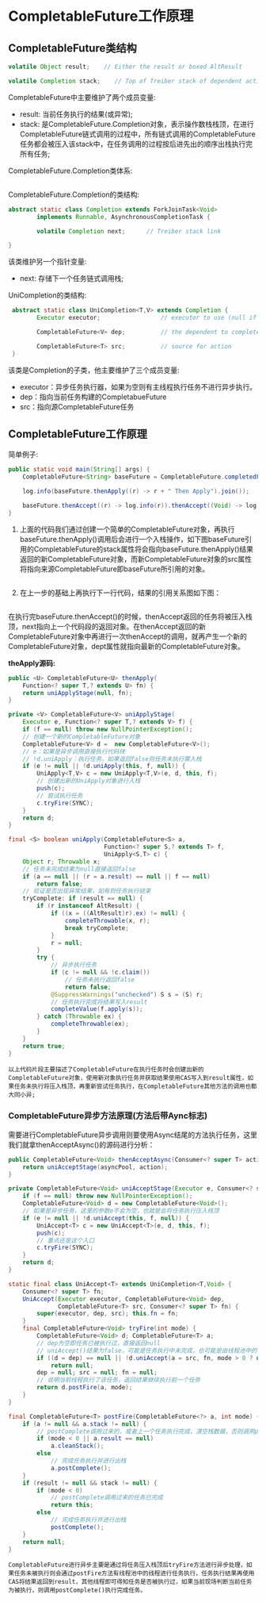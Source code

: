 # CompletableFuture工作原理

## CompletableFuture类结构

```java
volatile Object result;    // Either the result or boxed AltResult

volatile Completion stack;    // Top of Treiber stack of dependent actions
```

CompletableFuture中主要维护了两个成员变量:

* result: 当前任务执行的结果(或异常);
* stack: 是CompletableFuture.Completion对象，表示操作数栈栈顶，在进行CompletableFuture链式调用的过程中，所有链式调用的CompletableFuture任务都会被压入该stack中，在任务调用的过程按后进先出的顺序出栈执行完所有任务;

CompletableFuture.Completion类体系:

<img src="../..//picture service/completableFuture/Completion%E7%B1%BB%E5%9B%BE.png" title="" alt="" data-align="center">

CompletableFuture.Completion的类结构:

```java
abstract static class Completion extends ForkJoinTask<Void>
        implements Runnable, AsynchronousCompletionTask {

        volatile Completion next;      // Treiber stack link

}
```

该类维护另一个指针变量:

* next: 存储下一个任务链式调用栈;

UniCompletion的类结构:

```java
 abstract static class UniCompletion<T,V> extends Completion {
        Executor executor;                 // executor to use (null if none)

        CompletableFuture<V> dep;          // the dependent to complete

        CompletableFuture<T> src;          // source for action
 }
```

该类是Completion的子类，他主要维护了三个成员变量:

* executor：异步任务执行器，如果为空则有主线程执行任务不进行异步执行。
* dep：指向当前任务构建的CompletabueFuture
* src：指向源CompletableFuture任务

## CompletableFuture工作原理

简单例子:

```java
public static void main(String[] args) {
    CompletableFuture<String> baseFuture = CompletableFuture.completedFuture("Base Future");

    log.info(baseFuture.thenApply((r) -> r + " Then Apply").join());

    baseFuture.thenAccept((r) -> log.info(r)).thenAccept((Void) -> log.info("Void"));
}
```

1. 上面的代码我们通过创建一个简单的CompletableFuture对象，再执行baseFuture.thenApply()调用后会进行一个入栈操作，如下图baseFuture引用的CompletableFuture的stack属性将会指向baseFuture.thenApply()结果返回的新CompletableFuture对象，而新CompletableFuture对象的src属性将指向来源CompletableFuture即baseFuture所引用的对象。

<img src="../..//picture%20service/completableFuture/1.png" title="" alt="" data-align="center">

2. 在上一步的基础上再执行下一行代码，结果的引用关系图如下图：

<img src="../../picture%20service/completableFuture/2.png" title="" alt="" data-align="center">

在执行完baseFuture.thenAccept()的时候，thenAccept返回的任务将被压入栈顶，next指向上一个代码段的返回对象。在thenAccept返回的新CompletableFuture对象中再进行一次thenAccept的调用，就再产生一个新的CompletableFuture对象，dept属性就指向最新的CompletableFuture对象。

<b>theApply源码:</b>

```java
public <U> CompletableFuture<U> thenApply(
    Function<? super T,? extends U> fn) {
    return uniApplyStage(null, fn);
}

private <V> CompletableFuture<V> uniApplyStage(
    Executor e, Function<? super T,? extends V> f) {
    if (f == null) throw new NullPointerException();
    // 创建一个新的CompletableFuture对象
    CompletableFuture<V> d =  new CompletableFuture<V>();
    // e：如果是异步调用直接执行代码块
    // !d.uniApply：执行任务，如果返回false则任务未执行需入栈
    if (e != null || !d.uniApply(this, f, null)) {
        UniApply<T,V> c = new UniApply<T,V>(e, d, this, f);
        // 创建出新的UniApply对象进行入栈
        push(c);
        // 尝试执行任务
        c.tryFire(SYNC);
    }
    return d;
}

final <S> boolean uniApply(CompletableFuture<S> a,
                           Function<? super S,? extends T> f,
                           UniApply<S,T> c) {
    Object r; Throwable x;
    // 任务未完成结果为null直接返回false
    if (a == null || (r = a.result) == null || f == null)
        return false;
    // 验证是否出现异常结果，如有则任务执行结束
    tryComplete: if (result == null) {
        if (r instanceof AltResult) {
            if ((x = ((AltResult)r).ex) != null) {
                completeThrowable(x, r);
                break tryComplete;
            }
            r = null;
        }
        try {
            // 异步执行任务
            if (c != null && !c.claim())
                // 任务未执行返回false
                return false;
            @SuppressWarnings("unchecked") S s = (S) r;
            // 任务执行完成将结果写入result
            completeValue(f.apply(s));
        } catch (Throwable ex) {
            completeThrowable(ex);
        }
    }
    return true;
}
```

    以上代码片段主要描述了CompletableFuture在执行任务时会创建出新的CompletableFuture对象，使用新对象执行任务并获取结果使用CAS写入到result属性，如果任务未执行将压入栈顶，再重新尝试任务执行，在CompletableFuture其他方法的调用也都大同小异;

### CompletableFuture异步方法原理(方法后带Aync标志)

需要进行CompletableFuture异步调用则要使用Async结尾的方法执行任务，这里我们就拿thenAcceptAsync()的源码进行分析：

```java
public CompletableFuture<Void> thenAcceptAsync(Consumer<? super T> action) {
    return uniAcceptStage(asyncPool, action);
}

private CompletableFuture<Void> uniAcceptStage(Executor e, Consumer<? super T> f) {
    if (f == null) throw new NullPointerException();
    CompletableFuture<Void> d = new CompletableFuture<Void>();
    // 如果是异步任务，这里的参数e不会为空，也就是会将任务执行压入栈顶
    if (e != null || !d.uniAccept(this, f, null)) {
        UniAccept<T> c = new UniAccept<T>(e, d, this, f);
        push(c);
        // 重点还是这个入口
        c.tryFire(SYNC);
    }
    return d;
}

static final class UniAccept<T> extends UniCompletion<T,Void> {
    Consumer<? super T> fn;
    UniAccept(Executor executor, CompletableFuture<Void> dep,
              CompletableFuture<T> src, Consumer<? super T> fn) {
        super(executor, dep, src); this.fn = fn;
    }
    final CompletableFuture<Void> tryFire(int mode) {
        CompletableFuture<Void> d; CompletableFuture<T> a;
        // dep为空即任务已被执行过，直接返回null
        // uniAccept()结果为false，可能是任务执行中未完成，也可能是由线程池中的其他任务执行完成
        if ((d = dep) == null || !d.uniAccept(a = src, fn, mode > 0 ? null : this))
            return null;
        dep = null; src = null; fn = null;
        // 说明当前线程执行了该任务，返回结果继续执行前一个任务
        return d.postFire(a, mode);
    }
}

final CompletableFuture<T> postFire(CompletableFuture<?> a, int mode) {
    if (a != null && a.stack != null) {
        // postComplete调用过来的，或者上一个任务执行完成，清空栈数据，否则调用postComplete完成任务
        if (mode < 0 || a.result == null)
            a.cleanStack();
        else
            // 完成任务执行并进行出栈
            a.postComplete();
    }
    if (result != null && stack != null) {
        if (mode < 0)
            // postComplete调用过来的任务已完成
            return this;
        else
            // 完成任务执行并进行出栈
            postComplete();
    }
    return null;
}
```

    CompletableFuture进行异步主要是通过将任务压入栈顶后tryFire方法进行异步处理，如果任务未被执行则会通过postFire方法有线程池中的线程进行任务执行，任务执行结果再使用CAS将结果返回到result，其他线程即可得知任务是否被执行过，如果当前现场判断当前任务为被执行，则调用postComplete()执行完成任务。
